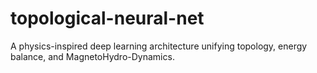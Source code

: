 # topological-neural-net
A physics-inspired deep learning architecture unifying topology, energy balance, and MagnetoHydro-Dynamics.
